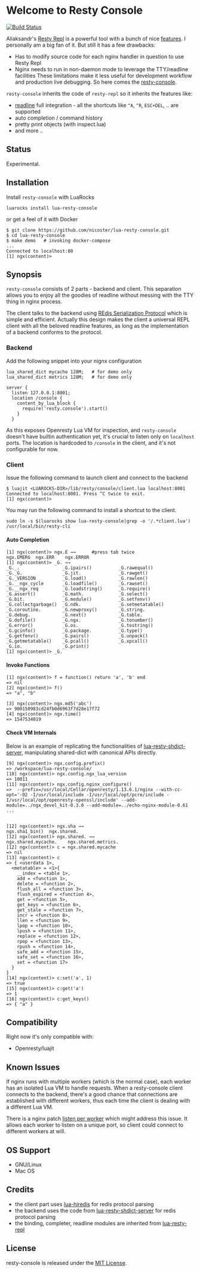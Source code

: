 # Welcome to Resty Console

[![Build Status](https://api.travis-ci.com/nicoster/lua-resty-console.svg?branch=master)](https://api.travis-ci.com/nicoster/lua-resty-console)

Aliaksandr's [Resty Repl](https://github.com/saks/lua-resty-repl) is a powerful tool with a bunch of nice [features](https://github.com/saks/lua-resty-repl#features). I personally am a big fan of it. But still it has a few drawbacks:

* Has to modify source code for each nginx handler in question to use Resty Repl
* Nginx needs to run in non-daemon mode to leverage the TTY/readline facilities
These limitations make it less useful for development workflow and production live debugging. So here comes the [resty-console](https://github.com/nicoster/lua-resty-console).

`resty-console` inherits the code of `resty-repl` so it inherits the features like:
* [readline](https://tiswww.case.edu/php/chet/readline/rltop.html) full integration - all the shortcuts like `^A`, `^R`, `ESC+DEL`, .. are supported
* auto completion / command history
* pretty print objects (with inspect.lua)
* and more ..

## Status
Experimental.

## Installation
Install `resty-console` with LuaRocks

```
luarocks install lua-resty-console
```
or get a feel of it with Docker
```
$ git clone https://github.com/nicoster/lua-resty-console.git
$ cd lua-resty-console
$ make demo   # invoking docker-compose
...
Connected to localhost:80
[1] ngx(content)> 
```


## Synopsis


`resty-console` consists of 2 parts - backend and client. This separation allows you to enjoy all the goodies of readline without messing with the TTY thing in nginx process. 

The client talks to the backend using [REdis Serialization Protocol](https://redis.io/topics/protocol) which is simple and efficient. Actually this design makes the client a universal REPL client with all the beloved readline features, as long as the implementation of a backend conforms to the protocol.

### Backend
Add the following snippet into your nignx configuration
```
lua_shared_dict mycache 128M;   # for demo only 
lua_shared_dict metrics 128M;   # for demo only

server {
  listen 127.0.0.1:8001;
  location /console {
    content_by_lua_block {
      require('resty.console').start()
    }
  }
```
As this exposes Openresty Lua VM for inspection, and `resty-console` doesn't have builtin authentication yet, it's crucial to listen only on `localhost` ports. 
The location is hardcoded to `/console` in the client, and it's not configurable for now.

### Client

Issue the following command to launch client and connect to the backend
```
$ luajit <LUAROCKS-DIR>/lib/resty/console/client.lua localhost:8001
Connected to localhost:8001. Press ^C twice to exit.
[1] ngx(content)>
```
You may run the following command to install a shortcut to the client.

```
sudo ln -s $(luarocks show lua-resty-console|grep -o '/.*client.lua') /usr/local/bin/resty-cli
```

#### Auto Completion
```
[1] ngx(content)> ngx.E →→      #press tab twice
ngx.EMERG  ngx.ERR    ngx.ERROR        
[1] ngx(content)> _G. →→
_G._.                _G.ipairs()          _G.rawequal()
_G._G.               _G.jit.              _G.rawget()
_G._VERSION          _G.load()            _G.rawlen()
_G.__ngx_cycle       _G.loadfile()        _G.rawset()
_G.__ngx_req         _G.loadstring()      _G.require()
_G.assert()          _G.math.             _G.select()
_G.bit.              _G.module()          _G.setfenv()
_G.collectgarbage()  _G.ndk.              _G.setmetatable()
_G.coroutine.        _G.newproxy()        _G.string.
_G.debug.            _G.next()            _G.table.
_G.dofile()          _G.ngx.              _G.tonumber()
_G.error()           _G.os.               _G.tostring()
_G.gcinfo()          _G.package.          _G.type()
_G.getfenv()         _G.pairs()           _G.unpack()
_G.getmetatable()    _G.pcall()           _G.xpcall()
_G.io.               _G.print()         
[1] ngx(content)> _G.
```

#### Invoke Functions
```
[1] ngx(content)> f = function() return 'a', 'b' end
=> nil
[2] ngx(content)> f()
=> "a", "b"

[3] ngx(content)> ngx.md5('abc')
=> 900150983cd24fb0d6963f7d28e17f72
[4] ngx(content)> ngx.time()
=> 1547534019
```

#### Check VM Internals

Below is an example of replicating the functionalities of [lua-resty-shdict-server](https://github.com/fffonion/lua-resty-shdict-server), manipulating shared-dict with canonical APIs directly.
```
[9] ngx(content)> ngx.config.prefix()
=> /workspace/lua-resty-console/
[10] ngx(content)> ngx.config.ngx_lua_version
=> 10011
[11] ngx(content)> ngx.config.nginx_configure()
=>  --prefix=/usr/local/Cellar/openresty/1.13.6.1/nginx --with-cc-opt='-O2 -I/usr/local/include -I/usr/local/opt/pcre/include -I/usr/local/opt/openresty-openssl/include' --add-module=../ngx_devel_kit-0.3.0 --add-module=../echo-nginx-module-0.61 ...


[12] ngx(content)> ngx.sha →→
ngx.sha1_bin()  ngx.shared.     
[12] ngx(content)> ngx.shared. →→
ngx.shared.mycache.    ngx.shared.metrics.  
[12] ngx(content)> c = ngx.shared.mycache
=> nil
[13] ngx(content)> c
=> { <userdata 1>,
  <metatable> = <1>{
    __index = <table 1>,
    add = <function 1>,
    delete = <function 2>,
    flush_all = <function 3>,
    flush_expired = <function 4>,
    get = <function 5>,
    get_keys = <function 6>,
    get_stale = <function 7>,
    incr = <function 8>,
    llen = <function 9>,
    lpop = <function 10>,
    lpush = <function 11>,
    replace = <function 12>,
    rpop = <function 13>,
    rpush = <function 14>,
    safe_add = <function 15>,
    safe_set = <function 16>,
    set = <function 17>
  }
}
[14] ngx(content)> c:set('a', 1)
=> true
[15] ngx(content)> c:get('a')
=> 1
[16] ngx(content)> c:get_keys()
=> { "a" }

```


## Compatibility
Right now it's only compatible with:
- Openresty/luajit

## Known Issues
If nginx runs with multiple workers (which is the normal case), each worker has an isolated Lua VM to handle requests. When a resty-console client connects to the backend, there's a good chance that connections are established with different workers, thus each time the client is dealing with a different Lua VM.

There is a nginx patch [listen per worker](https://rarut.wordpress.com/2013/06/18/multi-worker-statistics-and-control-with-nginx-per-worker-listener-patch/) which might address this issue. It allows each worker to listen on a unique port, so client could connect to different workers at will.

## OS Support
- GNU/Linux
- Mac OS

## Credits
- the client part uses [lua-hiredis](https://github.com/agladysh/lua-hiredis) for redis protocol parsing
- the backend uses the code from [lua-resty-shdict-server](https://github.com/fffonion/lua-resty-shdict-server) for redis protocol parsing
- the binding, completer, readline modules are inherited from [lua-resty-repl](https://github.com/saks/lua-resty-repl)

## License

resty-console is released under the [MIT License](http://www.opensource.org/licenses/MIT).
